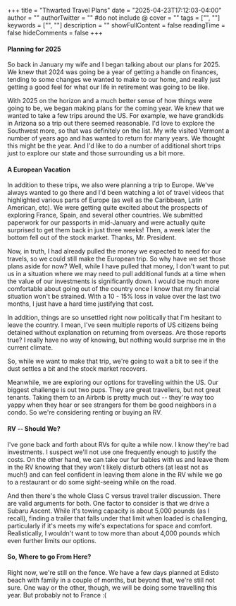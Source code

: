 +++
title = "Thwarted Travel Plans"
date = "2025-04-23T17:12:03-04:00"
author = ""
authorTwitter = "" #do not include @
cover = ""
tags = ["", ""]
keywords = ["", ""]
description = ""
showFullContent = false
readingTime = false
hideComments = false
+++
#### Planning for 2025
So back in January my wife and I began talking about our plans for 2025.  We knew that 2024 was going be a year of getting a handle on finances, tending to some changes we wanted to make to our home, and really just getting a good feel for what our life in retirement was going to be like.

With 2025 on the horizon and a much better sense of how things were going to be, we began making plans for the coming year.  We knew that we wanted to take a few trips around the US. For example, we have grandkids in Arizona so a trip out there seemed reasonable.  I'd love to explore the Southwest more, so that was definitely on the list.  My wife visited Vermont a number of years ago and has wanted to return for many years.  We thought this might be the year. And I'd like to do a number of additional short trips just to explore our state and those surrounding us a bit more. 

#### A European Vacation
In addition to these trips, we also were planning a trip to Europe.  We've always wanted to go there and I'd been watching a lot of travel videos that highlighted various parts of Europe (as well as the Caribbean, Latin American, etc). We were getting quite excited about the prospects of exploring France, Spain, and several other countries. We submitted paperwork for our passports in mid-January and were actually quite surprised to get them back in just three weeks!  Then, a week later the bottom fell out of the stock market.  Thanks, Mr. President.

Now, in truth, I had already pulled the money we expected to need for our travels, so we could still make the European trip.  So why have we set those plans aside for now?  Well, while I have pulled that money, I don't want to put us in a situation where we may need to pull additional funds at a time when the value of our investments is significantly down.  I would be much more comfortable about going out of the country once I know that my financial situation won't be strained.  With a 10 - 15% loss in value over the last  two months, I just have a hard time justifying that cost.

In addition, things are so unsettled right now politically that I'm hesitant to leave the country. I mean, I've seen multiple reports of US citizens being detained without explanation on returning from overseas. Are those reports true? I really have no way of knowing, but nothing would surprise me in the current climate. 

So, while we want to make that trip, we're going to wait a bit to see if the dust settles a bit and the stock market recovers.

Meanwhile, we are exploring our options for travelling within the US.  Our biggest challenge is out two pups.  They are great travellers, but not great tenants.  Taking them to an Airbnb is pretty much out -- they're way too yappy when they hear or see strangers for them be good neighbors in a condo.  So we're considering renting or buying an RV.  

#### RV -- Should We?

I've gone back and forth about RVs for quite a while now.  I know they're bad investments.  I suspect we'll not use one frequently enough to justify the costs.  On the other hand, we can take our fur babies with us and leave them in the RV knowing that they won't likely disturb others (at least not as much!) and can feel confident in leaving them alone in the RV while we go to a restaurant or do some sight-seeing while on the road.

And then there's the whole Class C versus travel trailer discussion.  There are valid arguments for both.  One factor to consider is that we drive a Subaru Ascent.  While it's towing capacity is about 5,000 pounds (as I recall), finding a trailer that falls under that limit when loaded is challenging, particularly if it's meets my wife's expectations for space and comfort. Realistically, I wouldn't want to tow more than about 4,000 pounds which even further limits our options.

#### So, Where to go From Here?

Right now, we're still on the fence.  We have a few days planned at Edisto beach with family in a couple of months, but beyond that, we're still not sure.  One way or the other, though, we will be doing some travelling this year.  But probably not to France :(

